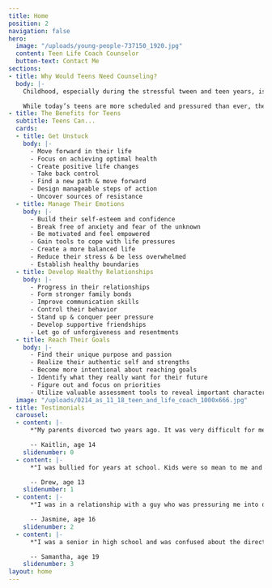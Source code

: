 ```yaml
---
title: Home
position: 2
navigation: false
hero:
  image: "/uploads/young-people-737150_1920.jpg"
  content: Teen Life Coach Counselor
  button-text: Contact Me
sections:
- title: Why Would Teens Need Counseling?
  body: |-
    Childhood, especially during the stressful tween and teen years, is a time of dramatic change and growth when kids juggle conflicting messages and feelings while trying to connect to one another--and themselves--emotionally, creatively and socially.

    While today’s teens are more scheduled and pressured than ever, they are also coming of age in a world where setting aside time to teach and foster healthy human connections, creativity and self-knowledge has become more difficult to achieve. Life coach counseling guides teenagers to make positive changes so they can reach their fullest potential and gain the life they want.
- title: The Benefits for Teens
  subtitle: Teens Can...
  cards:
  - title: Get Unstuck
    body: |-
      - Move forward in their life
      - Focus on achieving optimal health
      - Create positive life changes
      - Take back control
      - Find a new path & move forward
      - Design manageable steps of action
      - Uncover sources of resistance
  - title: Manage Their Emotions
    body: |-
      - Build their self-esteem and confidence
      - Break free of anxiety and fear of the unknown
      - Be motivated and feel empowered
      - Gain tools to cope with life pressures
      - Create a more balanced life
      - Reduce their stress & be less overwhelmed
      - Establish healthy boundaries
  - title: Develop Healthy Relationships
    body: |-
      - Progress in their relationships
      - Form stronger family bonds
      - Improve communication skills
      - Control their behavior
      - Stand up & conquer peer pressure
      - Develop supportive friendships
      - Let go of unforgiveness and resentments
  - title: Reach Their Goals
    body: |-
      - Find their unique purpose and passion
      - Realize their authentic self and strengths
      - Become more intentional about reaching goals
      - Identify what they really want for their future
      - Figure out and focus on priorities
      - Utilize valuable assessment tools to reveal important characteristics about themselves
  image: "/uploads/0214_as_11_18_teen_and_life_coach_1000x666.jpg"
- title: Testimonials
  carousel:
  - content: |-
      *"My parents divorced two years ago. It was very difficult for me to cope with all the changes taking place in my family. I felt lost and confused, and was pulling away from my friends and family. I couldn’t keep up with my homework and my grades were dropping. Dr. Pepper helped me to get along better with my parents after the divorce and to improve my grades and relationships with my friends."*

      -- Kaitlin, age 14
    slidenumber: 0
  - content: |-
      *"I was bullied for years at school. Kids were so mean to me and called me horrible names. I was pushed into lockers and had my bookbag thrown down the stairway at school. I was afraid to tell my parents about what was happening and was afraid to go to school. Dr. Pepper helped me to learn ways to deal with the bullies and how to stand up for myself. I also feel better about myself and can talk more easily to my parents."*

      -- Drew, age 13
    slidenumber: 1
  - content: |-
      *"I was in a relationship with a guy who was pressuring me into doing things I didn’t want to do. I didn’t want him to break up with me, so I did some of the things he wanted. I didn’t feel good about the things I did and couldn’t talk to my mom about them. Dr. Pepper listened to me and helped me realize that I needed to value myself and to resist the pressure to do things that I didn’t really want to do. She was so easy to talk to and made me feel important."*

      -- Jasmine, age 16
    slidenumber: 2
  - content: |-
      *"I was a senior in high school and was confused about the direction I wanted to take following graduation. My parents wanted one thing for me, but I wanted something else. I wanted to be a graphic designer, but my parents wanted me to pursue something more challenging, like law or medical school. Dr. Pepper worked with me and my parents to establish a reasonable goal that both my parents and I felt comfortable with. I am now on a path that I am happy pursuing."*

      -- Samantha, age 19
    slidenumber: 3
layout: home
---
```


